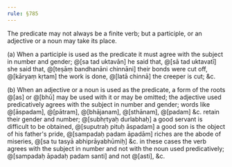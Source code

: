 ```yaml
---
rule: §785
---
```


The predicate may not always be a finite verb; but a participle, or an adjective or a noun may take its place.

(a) When a participle is used as the predicate it must agree with the subject in number and gender; @[sa tad uktavān] he said that, @[sā tad uktavatī] she said that, @[teṣāṃ bandhanāni chinnāni] their bonds were cut off, @[kāryaṃ kṛtam] the work is done, @[latā chinnā] the creeper is cut; &c.

(b) When an adjective or a noun is used as the predicate, a form of the roots @[as] or @[bhū] may be used with it or may be omitted; the adjective used predicatively agrees with the subject in number and gender; words like @[āspadam], @[pātram], @[bhājanam], @[sthānam], @[padam] &c. retain their gender and number; @[subhṛtyaḥ durlabhaḥ] a good servant is difficult to be obtained, @[suputraḥ pituḥ āspadam] a good son is the object of his father's pride, @[sampadaḥ padam āpadām] riches are the abode of miseries, @[sa tu tasyā abhiprāyabhūmiḥ] &c. in these cases the verb agrees with the subject in number and not with the noun used predicatively; @[sampadaḥ āpadaḥ padam santi] and not @[asti], &c.